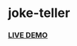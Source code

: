 # joke-teller

<h3><a href="https://jonnathanriquelmo.github.io/joke-teller/"><strong>LIVE DEMO</strong></a></h3>
